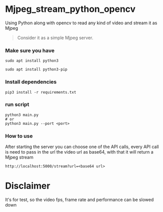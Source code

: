 # Mjpeg_stream_python_opencv

Using Python along with opencv to read any kind of video and stream it as Mjpeg

> Consider it as a simple Mjpeg server.

### Make sure you have
```
sudo apt install python3

sudo apt install python3-pip
```

### Install dependencies
```
pip3 install -r requirements.txt
```

### run script

```
python3 main.py 
# or
python3 main.py --port <port>   
```

### How to use
After starting the server you can choose one of the API calls, every API call is need to pass in the url the video url as base64, with that it will return a Mjpeg stream 

```
http://localhost:5000/stream?url=<base64 url>
```

# Disclaimer

It's for test, so the video fps, frame rate and performance can be slowed down
